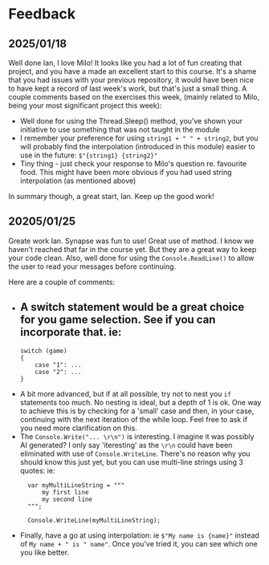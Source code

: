 # Feedback

## 2025/01/18
Well done Ian, I love Milo! It looks like you had a lot of fun creating that project, and you have a made an excellent start to this course. It's a shame that you had issues with your previous repository, it would have been nice to have kept a record of last week's work, but that's just a small thing. A couple comments based on the exercises this week, (mainly related to Milo, being your most significant project this week):

- Well done for using the Thread.Sleep() method, you've shown your initiative to use something that was not taught in the module
- I remember your preference for using `string1 + " " + string2`, but you will probably find the interpolation (introduced in this module) easier to use in the future: `$"{string1} {string2}"`
- Tiny thing - just check your response to Milo's question re. favourite food. This might have been more obvious if you had used string interpolation (as mentioned above)

In summary though, a great start, Ian. Keep up the good work!

## 20205/01/25
Greate work Ian. Synapse was fun to use! 
Great use of method. I know we haven't reached that far in the course yet. But they are a great way to keep your code clean.
Also, well done for using the `Console.ReadLine()` to allow the user to read your messages before continuing.

Here are a couple of comments:

- A switch statement would be a great choice for you game selection. See if you can incorporate that. ie: 
	- 
	```
	switch (game) 
	{ 
		case "1": ... 
		case "2": ... 
	}
    ```
- A bit more advanced, but if at all possible, try not to nest you `if` statements too much. No nesting is ideal, but a depth of 1 is ok. One way to achieve this is by checking for a 'small' case and then, in your case, continuing with the next iteration of the while loop. Feel free to ask if you need more clarification on this.
- The `Console.Write("... \r\n")` is interesting. I imagine it was possibly AI generated? I only say 'iteresting' as the `\r\n` could have been eliminated with use of `Console.WriteLine`. There's no reason why you should know this just yet, but you can use multi-line strings using 3 quotes: ie:
  ```
	var myMultiLineString = """
		my first line
		my second line
	""";
	
	Console.WriteLine(myMultiLineString);
  ```
- Finally, have a go at using interpolation: ie `$"My name is {name}"` instead of `My name + " is " name"`. Once you've tried it, you can see which one you like better.